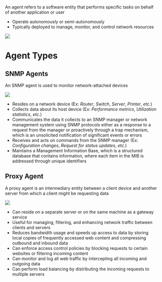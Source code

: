 An agent refers to a software entity that performs specific tasks on behalf of another application or user

* Operate autonomously or semi-autonomously
* Typically deployed to manage, monitor, and control network resources

![](https://github.com/JonmarCorpuz/SecondBrain/blob/main/Assets/Whitespace.png)

# Agent Types

## SNMP Agents

An SNMP agent is used to monitor network-attached devices

![](https://github.com/JonmarCorpuz/SecondBrain/blob/main/Assets/How-SNMP-works-diagram.png)

* Resides on a network device (Ex: *Router*, *Switch*, *Server*, *Printer*, *etc.*)
* Collects data about its host device (Ex: *Performance metrics*, *Utilization statistics*, *etc.*)
* Communicates the data it collects to an SNMP manager or network management system using SNMP protocols either as a response to a request from the manager or proactively through a trap mechanism, which is an unsolicited notification of significant events or errors
* Receives and acts on commands from the SNMP manager (Ex: *Configuration changes*, *Request for status updates*, *etc.*)
* Maintains a Management Information Base, which is a structured database that contains information, where each item in the MIB is addressed through unique identifiers

## Proxy Agent

A proxy agent is an intermediary entity between a client device and another server from which a client might be requesting data

![](https://github.com/JonmarCorpuz/SecondBrain/blob/main/Assets/1_LxwoTFnUgznI0UmnEsxs4w.png)

* Can reside on a separate server or on the same machine as a gateway service
* Useful for managing, filtering, and enhancing network traffic between clients and servers
* Reduces bandwidth usage and speeds up access to data by storing local copies of frequently accessed web content and compressing outbound and inbound data 
* Can enforce access control policies by blocking requests to certain websites or filtering incoming content
* Can monitor and log all web traffic by intercepting all incoming and outgoing data
* Can perform load balancing by distributing the incoming requests to multiple servers
